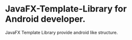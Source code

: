 # JavaFX-Template-Library for Android developer.
JavaFX Template Library provide android like structure.
